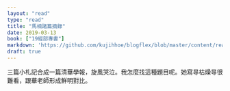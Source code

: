 ```yaml
---
layout: "read"
type: "read"
title: "馬楠諸篇摘錄"
date: 2019-03-13
book: ["19經部專書"]
markdown: 'https://github.com/kujihhoe/blogflex/blob/master/content/read/19-經部專書/112-馬楠.md'
draft: true
---
```


三篇小札記合成一篇清華學報，旋風哭泣。我怎麼找這種題目呢。她寫㝵枯燥㝵很難看，跟華老師形成鮮明對比。
